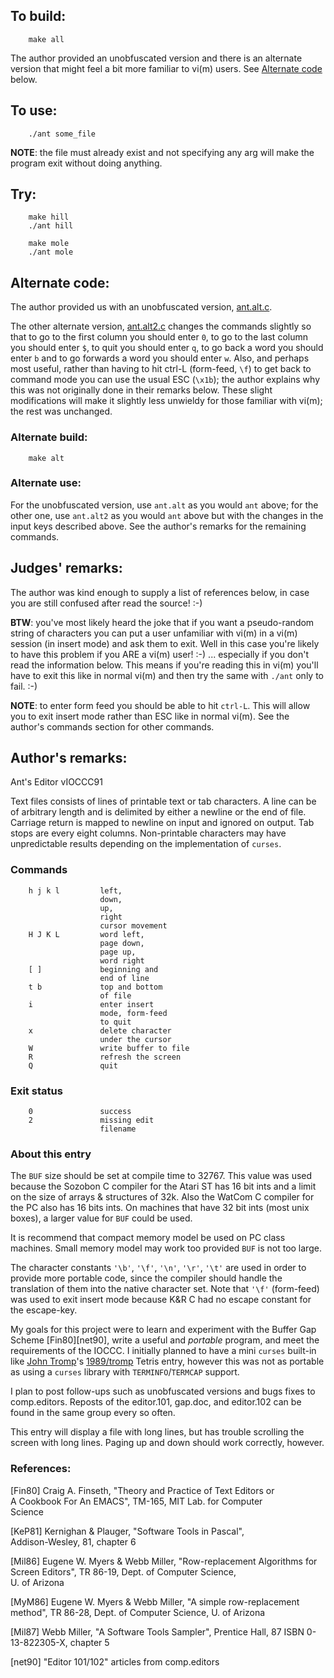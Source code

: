 ## To build:

``` <!---sh-->
    make all
```

The author provided an unobfuscated version and there is an alternate version
that might feel a bit more familiar to vi(m) users. See [Alternate
code](#alternate-code) below.


## To use:

``` <!---sh-->
    ./ant some_file
```

**NOTE**: the file must already exist and not specifying any arg will make the
program exit without doing anything.


## Try:

``` <!---sh-->
    make hill
    ./ant hill
```

``` <!---sh-->
    make mole
    ./ant mole
```


## Alternate code:

The author provided us with an unobfuscated version,
[ant.alt.c](%%REPO_URL%%/1991/ant/ant.alt.c).

The other alternate version, [ant.alt2.c](%%REPO_URL%%/1991/ant/ant.alt2.c)
changes the commands slightly so that to go to the first column you should enter
`0`, to go to the last column you should enter `$`, to quit you should enter
`q`, to go back a word you should enter `b` and to go forwards a word you should
enter `w`.  Also, and perhaps most useful, rather than having to hit ctrl-L
(form-feed, `\f`) to get back to command mode you can use the usual ESC
(`\x1b`); the author explains why this was not originally done in their remarks
below. These slight modifications will make it slightly less unwieldy for those
familiar with vi(m); the rest was unchanged.


### Alternate build:

``` <!---sh-->
    make alt
```


### Alternate use:

For the unobfuscated version, use `ant.alt` as you would `ant` above; for the
other one, use `ant.alt2` as you would `ant` above but with the changes in the
input keys described above. See the author's remarks for the remaining commands.


## Judges' remarks:

The author was kind enough to supply a list of references below,
in case you are still confused after read the source!  :-)

**BTW**: you've most likely heard the joke that if you want a pseudo-random string
of characters you can put a user unfamiliar with vi(m) in a vi(m) session (in
insert mode) and ask them to exit. Well in this case you're likely to have this
problem if you ARE a vi(m) user! :-) ... especially if you don't read the
information below. This means if you're reading this in vi(m) you'll have to
exit this like in normal vi(m) and then try the same with `./ant` only to fail. :-)

**NOTE**: to enter form feed you should be able to hit `ctrl-L`. This will allow you
to exit insert mode rather than ESC like in normal vi(m). See the author's
commands section for other commands.


## Author's remarks:

Ant's Editor vIOCCC91

Text files consists of lines of printable text or tab characters.  A line can be
of arbitrary length and is delimited by either a newline or the end of file.
Carriage return is mapped to newline on input and ignored on output.  Tab stops
are every eight columns.  Non-printable characters may have unpredictable
results depending on the implementation of `curses`.


### Commands

```
    h j k l         left,
                    down,
                    up,
                    right
                    cursor movement
    H J K L         word left,
                    page down,
                    page up,
                    word right
    [ ]             beginning and
                    end of line
    t b             top and bottom
                    of file
    i               enter insert
                    mode, form-feed
                    to quit
    x               delete character
                    under the cursor
    W               write buffer to file
    R               refresh the screen
    Q               quit
```


### Exit status

```
    0               success
    2               missing edit
                    filename
```


### About this entry

The `BUF` size should be set at compile time to 32767.  This value was used
because the Sozobon C compiler for the Atari ST has 16 bit ints and a limit on
the size of arrays & structures of 32k.  Also the WatCom C compiler for the PC
also has 16 bits ints.  On machines that have 32 bit ints (most unix boxes), a
larger value for `BUF` could be used.

It is recommend that compact memory model be used on PC class machines.  Small
memory model may work too provided `BUF` is not too large.

The character constants `'\b'`, `'\f'`, `'\n'`, `'\r'`, `'\t'` are used in order
to provide more portable code, since the compiler should handle the translation
of them into the native character set.  Note that `'\f'` (form-feed) was used to
exit insert mode because K&R C had no escape constant for the escape-key.

My goals for this project were to learn and experiment with the Buffer Gap
Scheme [Fin80][net90], write a useful and *portable* program, and meet the
requirements of the IOCCC.  I initially planned to have a mini `curses` built-in
like [John Tromp](../../authors.html#John_Tromp)'s
[1989/tromp](../../1989/tromp/index.html) Tetris entry,
however this was not as portable as using a `curses` library with
`TERMINFO`/`TERMCAP` support.

I plan to post follow-ups such as unobfuscated versions and bugs fixes to
comp.editors.  Reposts of the editor.101, gap.doc, and editor.102 can be found
in the same group every so often.

This entry will display a file with long lines, but has trouble scrolling the
screen with long lines.  Paging up and down should work correctly, however.


### References:

[Fin80] Craig A. Finseth, "Theory and Practice of Text Editors or<br>
        A Cookbook For An EMACS", TM-165, MIT Lab. for Computer<br>
        Science

[KeP81] Kernighan & Plauger, "Software Tools in Pascal",<br>
        Addison-Wesley, 81, chapter 6

[Mil86] Eugene W. Myers & Webb Miller, "Row-replacement Algorithms
        for Screen Editors", TR 86-19, Dept. of Computer Science,<br>
        U. of Arizona

[MyM86] Eugene W. Myers & Webb Miller, "A simple row-replacement<br>
        method", TR 86-28, Dept. of Computer Science, U. of Arizona

[Mil87] Webb Miller, "A Software Tools Sampler", Prentice Hall, 87
        ISBN 0-13-822305-X, chapter 5

[net90] "Editor 101/102" articles from comp.editors


<!--

    Copyright © 1984-2024 by Landon Curt Noll. All Rights Reserved.

    You are free to share and adapt this file under the terms of this license:

        Creative Commons Attribution-ShareAlike 4.0 International (CC BY-SA 4.0)

    For more information, see:

        https://creativecommons.org/licenses/by-sa/4.0/

-->
